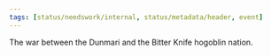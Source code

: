 ```yaml
---
tags: [status/needswork/internal, status/metadata/header, event]
---
```


The war between the Dunmari and the Bitter Knife hogoblin nation. 